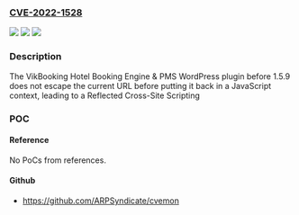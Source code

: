 ### [CVE-2022-1528](https://cve.mitre.org/cgi-bin/cvename.cgi?name=CVE-2022-1528)
![](https://img.shields.io/static/v1?label=Product&message=VikBooking%20Hotel%20Booking%20Engine%20%26%20PMS&color=blue)
![](https://img.shields.io/static/v1?label=Version&message=n%2Fa&color=blue)
![](https://img.shields.io/static/v1?label=Vulnerability&message=CWE-79%20Cross-site%20Scripting%20(XSS)&color=brighgreen)

### Description

The VikBooking Hotel Booking Engine & PMS WordPress plugin before 1.5.9 does not escape the current URL before putting it back in a JavaScript context, leading to a Reflected Cross-Site Scripting

### POC

#### Reference
No PoCs from references.

#### Github
- https://github.com/ARPSyndicate/cvemon

